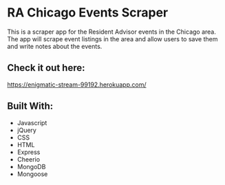 # RA Chicago Events Scraper

This is a scraper app for the Resident Advisor events in the Chicago area.  The app will scrape event listings in the area and allow users to save them and write notes about the events.

## Check it out here:
https://enigmatic-stream-99192.herokuapp.com/

## Built With:
- Javascript
- jQuery
- CSS
- HTML
- Express
- Cheerio
- MongoDB
- Mongoose
